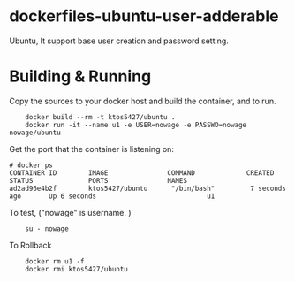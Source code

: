 # dockerfiles-ubuntu-user-adderable
Ubuntu, It support base user creation and password setting.

# Building & Running

Copy the sources to your docker host and build the container, and to run.
```
	docker build --rm -t ktos5427/ubuntu .
	docker run -it --name u1 -e USER=nowage -e PASSWD=nowage nowage/ubuntu
```
Get the port that the container is listening on:

```
# docker ps
CONTAINER ID        IMAGE               COMMAND             CREATED             STATUS              PORTS               NAMES
ad2ad96e4b2f        ktos5427/ubuntu      "/bin/bash"         7 seconds ago       Up 6 seconds                            u1
```

To test, ("nowage" is username. )
```
	su - nowage
```
To Rollback
```
    docker rm u1 -f
    docker rmi ktos5427/ubuntu
```
